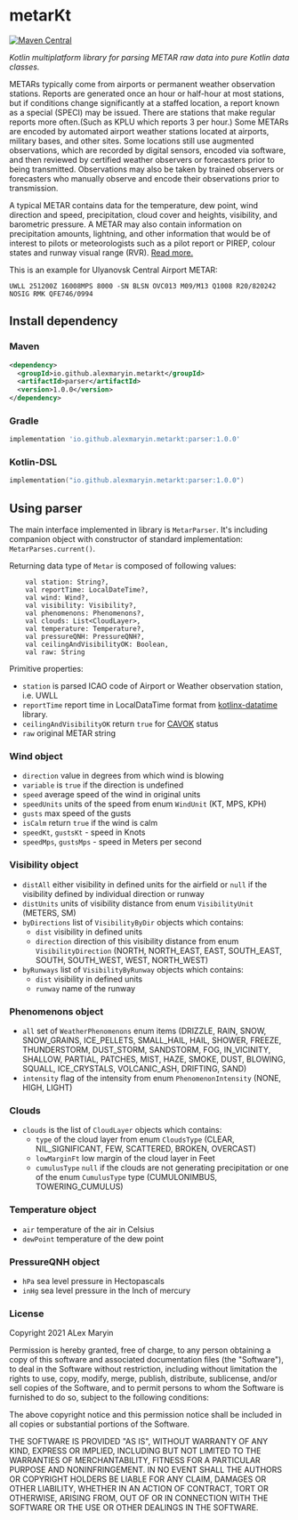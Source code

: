 # metarKt

[![Maven Central](https://img.shields.io/maven-central/v/io.github.alexmaryin.metarkt/parser?style=plastic)](https://repo1.maven.org/maven2/io/github/alexmaryin/metarkt/)

_Kotlin multiplatform library for parsing METAR raw data into pure Kotlin data classes._

METARs typically come from airports or permanent weather observation stations. 
Reports are generated once an hour or half-hour at most stations, but if conditions change significantly at a staffed location, 
a report known as a special (SPECI) may be issued. There are stations that make regular reports more often.(Such as KPLU which reports 3 per hour.) 
Some METARs are encoded by automated airport weather stations located at airports, military bases, and other sites. 
Some locations still use augmented observations, which are recorded by digital sensors, encoded via software, and then reviewed by certified 
weather observers or forecasters prior to being transmitted. Observations may also be taken by trained observers or forecasters who manually 
observe and encode their observations prior to transmission.

A typical METAR contains data for the temperature, dew point, wind direction and speed, precipitation, cloud cover and heights, visibility, 
and barometric pressure. A METAR may also contain information on precipitation amounts, lightning, and other information that would be of
interest to pilots or meteorologists such as a pilot report or PIREP, colour states and runway visual range (RVR). [Read more.](https://en.wikipedia.org/wiki/METAR)


This is an example for Ulyanovsk Central Airport METAR:

`UWLL 251200Z 16008MPS 8000 -SN BLSN OVC013 M09/M13 Q1008 R20/820242 NOSIG RMK QFE746/0994`

## Install dependency

### Maven
```xml
<dependency>
  <groupId>io.github.alexmaryin.metarkt</groupId>
  <artifactId>parser</artifactId>
  <version>1.0.0</version>
</dependency>
```

### Gradle
```groovy
implementation 'io.github.alexmaryin.metarkt:parser:1.0.0'
```

### Kotlin-DSL
```kotlin
implementation("io.github.alexmaryin.metarkt:parser:1.0.0")
```

## Using parser

The main interface implemented in library is `MetarParser`. It's including companion object with
constructor of standard implementation: `MetarParses.current()`.

Returning data type of `Metar` is composed of following values:
```
    val station: String?,
    val reportTime: LocalDateTime?,
    val wind: Wind?,
    val visibility: Visibility?,
    val phenomenons: Phenomenons?,
    val clouds: List<CloudLayer>,
    val temperature: Temperature?,
    val pressureQNH: PressureQNH?,
    val ceilingAndVisibilityOK: Boolean,
    val raw: String
```
Primitive properties:
- `station` is parsed ICAO code of Airport or Weather observation station, i.e. UWLL
- `reportTime` report time in LocalDataTime format from [kotlinx-datatime](https://github.com/Kotlin/kotlinx-datetime) library.
- `ceilingAndVisibilityOK` return `true` for [CAVOK](https://en.wiktionary.org/wiki/CAVOK) status
- `raw` original METAR string

### Wind object

- `direction` value in degrees from which wind is blowing
- `variable` is `true` if the direction is undefined
- `speed` average speed of the wind in original units
- `speedUnits` units of the speed from enum `WindUnit` (KT, MPS, KPH)
- `gusts` max speed of the gusts
- `isCalm` return `true` if the wind is calm
- `speedKt`, `gustsKt` - speed in Knots
- `speedMps`, `gustsMps` - speed in Meters per second

### Visibility object

- `distAll` either visibility in defined units for the airfield or `null` if the visibility
defined by individual direction or runway
- `distUnits` units of visibility distance from enum `VisibilityUnit` (METERS, SM)
- `byDirections` list of `VisibilityByDir` objects which contains:
  - `dist` visibility in defined units
  - `direction` direction of this visibility distance from enum `VisibilityDirection` (NORTH, NORTH_EAST, EAST, SOUTH_EAST, SOUTH, SOUTH_WEST, WEST, NORTH_WEST)
- `byRunways` list of `VisibilityByRunway` objects which contains:
  - `dist` visibility in defined units
  - `runway` name of the runway


### Phenomenons object

- `all` set of `WeatherPhenomenons` enum items (DRIZZLE, RAIN, SNOW, SNOW_GRAINS, ICE_PELLETS, SMALL_HAIL,
  HAIL, SHOWER, FREEZE, THUNDERSTORM, DUST_STORM, SANDSTORM, FOG, IN_VICINITY, SHALLOW, PARTIAL, PATCHES, 
  MIST, HAZE, SMOKE, DUST, BLOWING, SQUALL, ICE_CRYSTALS, VOLCANIC_ASH, DRIFTING, SAND)
- `intensity` flag of the intensity from enum `PhenomenonIntensity` (NONE, HIGH, LIGHT)

### Clouds

- `clouds` is the list of `CloudLayer` objects which contains:
  - `type` of the cloud layer from enum `CloudsType` (CLEAR, NIL_SIGNIFICANT, FEW, SCATTERED, BROKEN, OVERCAST)
  - `lowMarginFt` low margin of the cloud layer in Feet
  - `cumulusType` `null` if the clouds are not generating precipitation or one of the enum `CumulusType` type (CUMULONIMBUS, TOWERING_CUMULUS)

### Temperature object

- `air` temperature of the air in Celsius
- `dewPoint` temperature of the dew point

### PressureQNH object

- `hPa` sea level pressure in Hectopascals
- `inHg` sea level pressure in the Inch of mercury

### License

Copyright 2021 ALex Maryin

Permission is hereby granted, free of charge, to any person obtaining a copy of this software and associated documentation files (the "Software"), to deal in the Software without restriction, including without limitation the rights to use, copy, modify, merge, publish, distribute, sublicense, and/or sell copies of the Software, and to permit persons to whom the Software is furnished to do so, subject to the following conditions:

The above copyright notice and this permission notice shall be included in all copies or substantial portions of the Software.

THE SOFTWARE IS PROVIDED "AS IS", WITHOUT WARRANTY OF ANY KIND, EXPRESS OR IMPLIED, INCLUDING BUT NOT LIMITED TO THE WARRANTIES OF MERCHANTABILITY, FITNESS FOR A PARTICULAR PURPOSE AND NONINFRINGEMENT. IN NO EVENT SHALL THE AUTHORS OR COPYRIGHT HOLDERS BE LIABLE FOR ANY CLAIM, DAMAGES OR OTHER LIABILITY, WHETHER IN AN ACTION OF CONTRACT, TORT OR OTHERWISE, ARISING FROM, OUT OF OR IN CONNECTION WITH THE SOFTWARE OR THE USE OR OTHER DEALINGS IN THE SOFTWARE.

